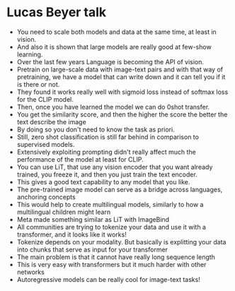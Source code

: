 # Lucas Beyer talk

- You need to scale both models and data at the same time, at least in vision.
- And also it is shown that large models are really good at few-show learning.
- Over the last few years Language is becoming the API of vision.
- Pretrain on large-scale data with image-text pairs and with that way of pretraining, we have a model that can write down and it can tell you if it is there or not.
- They found it works really well with sigmoid loss instead of softmax loss for the CLIP model.
- Then, once you have learned the model we can do 0shot transfer.
- You get the similarity score, and then the higher the score the better the text describe the image
- By doing so you don't need to know the task as priori.
- Still, zero shot classification is still far behind in comparison to supervised models.
- Extensively exploiting prompting didn't really affect much the performance of the model at least for CLIP.
- You can use LiT, that use any vision encoder that you want already trained, you freeze it, and then you just train the text encoder. 
- This gives a good text capability to any model that you like.
- The pre-trained image model can serve as a bridge across languages, anchoring concepts
- This would help to create multilingual models, similarly to how a multilingual children might learn
- Meta made something similar as LiT with ImageBind
- All communities are trying to tokenize your data and use it with a transformer, and it looks like it works!
- Tokenize depends on your modality. But basically is explitting your data into chunks that serve as input for your transformer
- The main problem is that it cannot have really long sequence length
- This is very easy with transformers but it much harder with other networks
- Autoregressive models can be really cool for image-text tasks!

